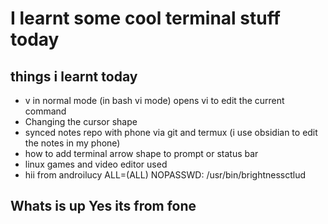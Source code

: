 # I learnt some cool terminal stuff today

## things i learnt today

- v in normal mode (in bash vi mode) opens vi to edit the current
command
- Changing the cursor shape
- synced notes repo with phone via git and termux (i use obsidian to
  edit the notes in my phone)
- how to add terminal arrow shape to prompt or status bar
- linux games and video editor used
- hii from androilucy ALL=(ALL) NOPASSWD: /usr/bin/brightnessctlud

Whats is up
Yes its from fone
---
